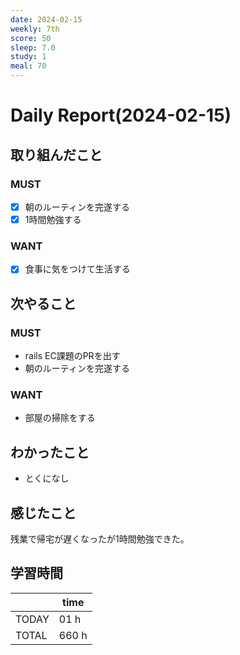```yaml
---
date: 2024-02-15
weekly: 7th
score: 50
sleep: 7.0
study: 1
meal: 70
---
```

# Daily Report(2024-02-15)
## 取り組んだこと
### MUST
- [x] 朝のルーティンを完遂する
- [x] 1時間勉強する
### WANT
- [x] 食事に気をつけて生活する
## 次やること
### MUST
- rails EC課題のPRを出す
- 朝のルーティンを完遂する
### WANT
- 部屋の掃除をする
## わかったこと
- とくになし
## 感じたこと
残業で帰宅が遅くなったが1時間勉強できた。
## 学習時間
|       | time  | 
| ----- | ----- |
| TODAY | 01 h   |
| TOTAL | 660 h |
